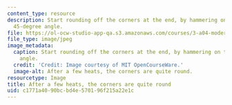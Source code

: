 ```yaml
---
content_type: resource
description: Start rounding off the corners at the end, by hammering on them at a
  45-degree angle.
file: https://ol-ocw-studio-app-qa.s3.amazonaws.com/courses/3-a04-modern-blacksmithing-and-physical-metallurgy-fall-2008/c1771a4090bcbd4e570196f215a22e1c_054.jpg
file_type: image/jpeg
image_metadata:
  caption: Start rounding off the corners at the end, by hammering on them at a 45-degree
    angle.
  credit: 'Credit: Image courtesy of MIT OpenCourseWare.'
  image-alt: After a few heats, the corners are quite round.
resourcetype: Image
title: After a few heats, the corners are quite round
uid: c1771a40-90bc-bd4e-5701-96f215a22e1c
---
```

